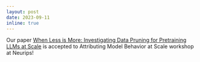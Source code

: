 ```yaml
---
layout: post
date: 2023-09-11
inline: true
---
```


Our paper <a href="https://arxiv.org/abs/2309.04564" target="blank">When Less is More: Investigating Data Pruning for Pretraining LLMs at Scale</a> is accepted to Attributing Model Behavior at Scale workshop at Neurips!
